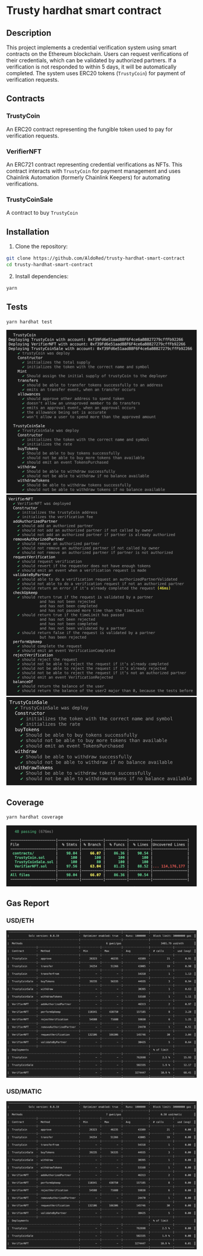 # Trusty hardhat smart contract

## Description

This project implements a credential verification system using smart contracts on the Ethereum blockchain. Users can request verifications of their credentials, which can be validated by authorized partners. If a verification is not responded to within 5 days, it will be automatically completed. The system uses ERC20 tokens (`TrustyCoin`) for payment of verification requests.

## Contracts

### TrustyCoin

An ERC20 contract representing the fungible token used to pay for verification requests.

### VerifierNFT

An ERC721 contract representing credential verifications as NFTs. This contract interacts with `TrustyCoin` for payment management and uses Chainlink Automation (formerly Chainlink Keepers) for automating verifications.

### TrustyCoinSale

A contract to buy `TrustyCoin`

## Installation

1. Clone the repository:
```bash
git clone https://github.com/AldoRed/trusty-hardhat-smart-contract
cd trusty-hardhat-smart-contract
```

2. Install dependencies:
```bash
yarn
```

## Tests

```bash
yarn hardhat test
```

<center><img src="./img/trustyCoinTests.png"/></center>

<center><img src="./img/verifierNFTTests.png"/></center>

<center><img src="./img/trustyCoinSaleTests.png"/></center>

## Coverage

```bash
yarn hardhat coverage
```
<center><img src="./img/coverage.png"/></center>

## Gas Report

### USD/ETH
<center><img src="./img/gasReport-usd-eth.png"/></center>

### USD/MATIC
<center><img src="./img/gasReport-usd-matic.png"/></center>

